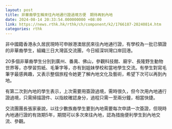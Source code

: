 ```yaml
---
layout: post
title: 非華裔學生稱來往內地通行證過境方便　期待再到內地
date: 2024-08-14 20:33:54.000000000 +08:00
link: https://news.rthk.hk/rthk/ch/component/k2/1766187-20240814.htm
categories: rthk
---
```


非中國籍香港永久居民現時可申辦港澳居民來往內地通行證，有學校為一批已領證的非華裔學生，組織三日大灣區交流團，今日經深圳灣口岸回港。

20多個非華裔學生分別到廣州、番禺、佛山，參觀科技館、廟宇、長隆野生動物世界等，亦學習剪紙、毛筆字等，亦有到姐妹學校和當地學生交流。有學生對寫毛筆字最感興趣，又表示整個旅程令她更了解內地文化及藝術，希望下次可以再到內地。

有第二次到內地的學生表示，上次需要用簽證過境，需時很久，但今次用內地通行證過境，只需掃描證件、以指紋確認身分，過程只需一至兩分鐘，相當快捷。

交流團團長張家豪說，以往少數族裔學生要到內地需要每次申請一次簽證，但現時內地通行證的有效期5年，期間可以多次來往內地，認為措施便利學生到內地交流、參觀。

